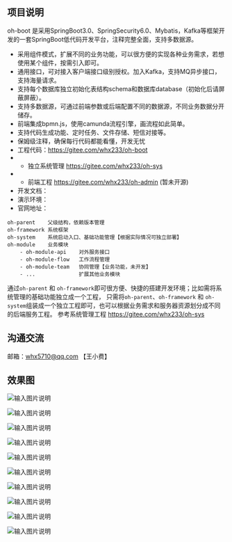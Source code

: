 ## 项目说明

oh-boot 是采用SpringBoot3.0、SpringSecurity6.0、Mybatis，Kafka等框架开发的一套SpringBoot低代码开发平台，注释完整全面，支持多数据源。
- 采用组件模式，扩展不同的业务功能，可以很方便的实现各种业务需求，若想使用某个组件，按需引入即可。
- 通用接口，可对接入客户端接口级别授权。加入Kafka，支持MQ异步接口，支持海量请求。
- 支持每个数据库独立初始化表结构schema和数据库database（初始化后请屏蔽屏蔽）。
- 支持多数据源，可通过前端参数或后端配置不同的数据源，不同业务数据分开储存。
- 前端集成bpmn.js，使用camunda流程引擎，画流程如此简单。
- 支持代码生成功能、定时任务、文件存储、短信对接等。
- 保姆级注释，确保每行代码都能看懂，开发无忧
- 工程代码：https://gitee.com/whx233/oh-boot
- - 独立系统管理 https://gitee.com/whx233/oh-sys
- - 前端工程    https://gitee.com/whx233/oh-admin (暂未开源)
- 开发文档：
- 演示环境：
- 官网地址：

```
oh-parent    父级结构，依赖版本管理
oh-framework 系统框架
oh-system    系统启动入口、基础功能管理【根据实际情况可独立部署】
oh-module    业务模块
    - oh-module-api    对外服务接口
    - oh-module-flow   工作流程管理
    - oh-module-team   协同管理【业务功能，未开发】
    - ...              扩展其他业务模块
```
通过`oh-parent` 和 `oh-framework`即可很方便、快捷的搭建开发环境；比如需将系统管理的基础功能独立成一个工程，
只需将`oh-parent`、`oh-framework` 和 `oh-system`组装成一个独立工程即可，也可以根据业务需求和服务器资源划分成不同的后端服务工程。
参考系统管理工程 https://gitee.com/whx233/oh-sys

## 沟通交流

邮箱：whx5710@qq.com 【王小费】


## 效果图

![输入图片说明](images/md-0.png)

![输入图片说明](images/md-1.png)

![输入图片说明](images/md-2.png)

![输入图片说明](images/md-3.png)

![输入图片说明](images/md-4.png)

![输入图片说明](images/md-5.png)

![输入图片说明](images/md-6.png)

![输入图片说明](images/md-7.png)

![输入图片说明](images/md-8.png)

![输入图片说明](images/md-9.png)
